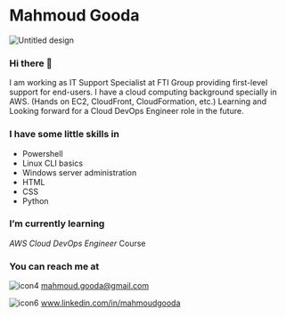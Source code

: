 

<!--
**MahmoudGooda/MahmoudGooda** is a ✨ _special_ ✨ repository because its `README.md` (this file) appears on your GitHub profile.

Here are some ideas to get you started:

- 🔭 I’m currently working on ...
- 🌱 I’m currently learning ...
- 👯 I’m looking to collaborate on ...
- 🤔 I’m looking for help with ...
- 💬 Ask me about ...
- 📫 How to reach me: ...
- 😄 Pronouns: ...
- ⚡ Fun fact: ...
-->
# Mahmoud Gooda #

![Untitled design](https://user-images.githubusercontent.com/105418424/170351281-ff61b945-e4e3-48f1-93b2-e2054e93c8bf.png)
### Hi there 👋
I am working as IT Support Specialist at FTI Group providing first-level support for end-users.
I have a cloud computing background specially in AWS. (Hands on EC2, CloudFront, CloudFormation, etc.)
Learning and Looking forward for a Cloud DevOps Engineer role in the future.

### I have some little skills in
- Powershell
- Linux CLI basics
- Windows server administration
- HTML
- CSS
- Python
### I’m currently learning
*AWS Cloud DevOps Engineer* Course

### You can reach me at

![icon4](https://user-images.githubusercontent.com/105418424/170352438-bacb6c81-d0ec-4eac-868d-44f2c7fdf322.jpg)  mahmoud.gooda@gmail.com

![icon6](https://user-images.githubusercontent.com/105418424/170353077-8343b264-076b-4c55-9079-2058961e4064.jpg) www.linkedin.com/in/mahmoudgooda
